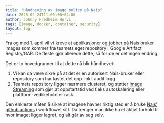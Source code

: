 ```yaml
---
title: "Håndheving av image policy på Nais"
date: 2025-02-24T11:00:00+02:00
author: Johnny Fredheim Horvi
tags: [image, docker, container, security]
layout: log
---
```


Fra og med 1. april vil vi kreve at applikasjoner og jobber på Nais bruker images som kommer fra teamets eget repository i Google Artifact Registry/GAR. 
De fleste gjør allerede dette, så for de er det ingen endring. 

Det er to hovedgrunner til at dette nå blir håndhevet:

1. Vi kan da være sikre på at det er en autorisert Nais-bruker eller repository som har lastet det opp. Inkl. audit logg.
2. Teamets repository ligger nærmere clusteret, og støtter [Image Streaming](https://cloud.google.com/kubernetes-engine/docs/how-to/image-streaming) som gjør at oppstartstid ved f.eks autoskalering eller plattform-vedlikehold er rask. 

Den enkleste måten å sikre at imagene havner riktig sted er å bruke [Nais' github actions](https://docs.nais.io/build/how-to/build-and-deploy/) i workflowet sitt. Da trenger man ikke ha et aktivt forhold til hvor imaget ligger lagret, og alt går av seg selv. 

